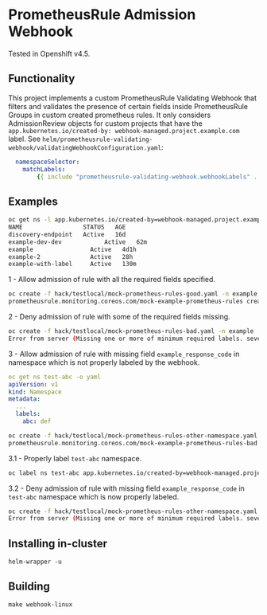 # PrometheusRule Admission Webhook

Tested in Openshift v4.5. 

## Functionality

This project implements a custom PrometheusRule Validating Webhook that filters and validates the presence of certain fields inside PrometheusRule Groups in custom created prometheus rules.
It only considers AdmissionReview objects for custom projects that have the `app.kubernetes.io/created-by: webhook-managed.project.example.com` label.
See `helm/prometheusrule-validating-webhook/validatingWebhookConfiguration.yaml`:

```yaml
  namespaceSelector:
    matchLabels:
        {{ include "prometheusrule-validating-webhook.webhookLabels" . }}
```

## Examples

```bash
oc get ns -l app.kubernetes.io/created-by=webhook-managed.project.example.com
NAME                 STATUS   AGE
discovery-endpoint   Active   16d
example-dev-dev            Active   62m
example                Active   4d1h
example-2              Active   28h
example-with-label     Active   130m
```

1 - Allow admission of rule with all the required fields specified.

```bash
oc create -f hack/testlocal/mock-prometheus-rules-good.yaml -n example
prometheusrule.monitoring.coreos.com/mock-example-prometheus-rules created
```

2 - Deny admission of rule with some of the required fields missing.

```bash
oc create -f hack/testlocal/mock-prometheus-rules-bad.yaml -n example
Error from server (Missing one or more of minimum required labels. severity: false, example_response_code: false, example_alerting_email: true): error when creating "hack/testlocal/mock-prometheus-rules-bad.yaml": admission webhook "prometheusrule-validating-webhook.example.com" denied the request: Missing one or more of minimum required labels. severity: false, example_response_code: false, example_alerting_email: true
```

3 - Allow admission of rule with missing field `example_response_code` in namespace which is not properly labeled by the webhook.

```yaml
oc get ns test-abc -o yaml
apiVersion: v1
kind: Namespace
metadata:
  ...
  labels:
    abc: def
```

```bash
oc create -f hack/testlocal/mock-prometheus-rules-other-namespace.yaml -n test-abc
prometheusrule.monitoring.coreos.com/mock-example-prometheus-rules-bad created
```

3.1 - Properly label `test-abc` namespace.

```bash
oc label ns test-abc app.kubernetes.io/created-by=webhook-managed.project.example.com
```

3.2 - Deny admission of rule with missing field `example_response_code` in `test-abc` namespace which is now properly labeled.

```bash
oc create -f hack/testlocal/mock-prometheus-rules-other-namespace.yaml -n test-abc
Error from server (Missing one or more of minimum required labels. severity: true, example_response_code: false, example_alerting_email: true): error when creating "hack/testlocal/mock-prometheus-rules-other-namespace.yaml": admission webhook "prometheusrule-validating-webhook.example.com" denied the request: Missing one or more of minimum required labels. severity: true, example_response_code: false, example_alerting_email: true
```

## Installing in-cluster

`helm-wrapper -u`

## Building

`make webhook-linux`
